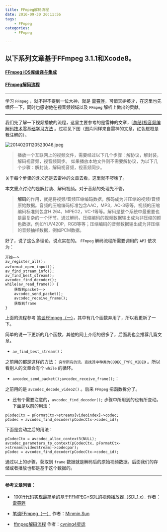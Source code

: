 ```yaml
---
title: FFmpeg解码流程
date: 2016-09-30 20:11:56
tags: 
	- FFmpeg
categories:
	- FFmpeg

---
```


## 以下系列文章基于FFmpeg 3.1.1和Xcode8。


#### [FFmpeg iOS库编译与集成](http://historyzhang.github.io/2016/09/26/FFmpeg%20iOS%E5%BA%93%E7%BC%96%E8%AF%91%E4%B8%8E%E9%9B%86%E6%88%90/)

#### [FFmpeg解码流程](http://historyzhang.github.io/2016/09/30/FFmpeg%E8%A7%A3%E7%A0%81%E6%B5%81%E7%A8%8B/)

***

学习 `FFmpeg` ，就不得不提到一位大神，就是 [雷霄骅](http://my.csdn.net/leixiaohua1020)，可惜天妒英才，在这里也先缅怀一下，同时也感谢他在视音频领域以及 `FFmpeg` 解析上做出的贡献。
***
我们先了解一下视频播放的流程，这里主要参考的是雷神的文章，[[总结]视音频编解码技术零基础学习方法](http://blog.csdn.net/leixiaohua1020/article/details/18893769) 。过程见下图（图片同样来自雷神的文章，红色框框是我注解的）。

<!--more-->

![20140201120523046.jpeg](http://upload-images.jianshu.io/upload_images/606479-78a134f68de545b8.jpeg?imageMogr2/auto-orient/strip%7CimageView2/2/w/1240)

>播放一个互联网上的视频文件，需要经过以下几个步骤：解协议，解封装，解码视音频，视音频同步。
如果播放本地文件则不需要解协议，为以下几个步骤：解封装，解码视音频，视音频同步。

关于每个步骤的含义还是去雷神的文章去看，这里就不啰嗦了。

本文重点讨论的是解封装、解码视频。对于音频的处理先不管。

> **解码**的作用，就是将视频/音频压缩编码数据，解码成为非压缩的视频/音频原始数据。音频的压缩编码标准包含AAC，MP3，AC-3等等，视频的压缩编码标准则包含H.264，MPEG2，VC-1等等。解码是整个系统中最重要也是最复杂的一个环节。通过解码，压缩编码的视频数据输出成为非压缩的颜色数据，例如YUV420P，RGB等等；压缩编码的音频数据输出成为非压缩的音频抽样数据，例如PCM数据。

好了，说了这么多理论，说点实在的。 `FFmpeg` 解码流程所需要调用的 `API` 依次为：

```
开始—->
av_register_all();
avformat_open_input()；
av_find_stream_info();
av_find_best_stream();
avcodec_find_decoder();
while(av_read_frame()) {
    获取到packet—->
    avcodec_send_packet();
    avcodec_receive_frame();
    获取到frame
}
```

上面的流程参考 [笔谈FFmpeg（一）](http://depthlove.github.io/2015/04/27/talk-about-FFmpeg-part1/)，其中有几个函数弃用了，所以我更新了一下。

简单的说一下更新的几个函数，其他的网上介绍的很多了，后面我也会推荐几篇文章。

* `av_find_best_stream()`：

之前用的都是这样的方法：  `穷举所有的流，查找其中种类为CODEC_TYPE_VIDEO` 。所以看别人的文章会有个 `while` 的循环。

* `avcodec_send_packet();avcodec_receive_frame();`：

之前用的是 `avcodec_decode_video2()` 。后来 `FFmpeg` 把函数拆分了。

* 还有个需要注意的，`avcodec_find_decoder();` 步骤中所用到的也有所变动。下面是以前的用法：

```
pCodecCtx = pFormatCtx->streams[videoindex]->codec;  
pCodec = avcodec_find_decoder(pCodecCtx->codec_id);  
```
下面是变动之后的用法：

```
pCodecCtx = avcodec_alloc_context3(NULL);
avcodec_parameters_to_context(pCodecCtx, pFormatCtx->streams[videoStream]->codecpar);
pCodec = avcodec_find_decoder(pCodecCtx->codec_id);
```
通过以上的步骤，获取到 `frame` 数据就是解码后的原始视频数据。后面我们的存储或者播放也都是基于这个数据的。
***
#### 参考文章列表：
*  [100行代码实现最简单的基于FFMPEG+SDL的视频播放器（SDL1.x）](http://blog.csdn.net/leixiaohua1020/article/details/8652605)  作者：[雷霄骅](http://my.csdn.net/leixiaohua1020)

*  [笔谈FFmpeg（一）](http://depthlove.github.io/2015/04/27/talk-about-FFmpeg-part1/) 作者：[Minmin.Sun](http://depthlove.github.io/)

*  [ffmpeg解码流程](http://blog.csdn.net/ownwell/article/details/8113980) 作者：[cyning4星运](http://my.csdn.net/ownWell)